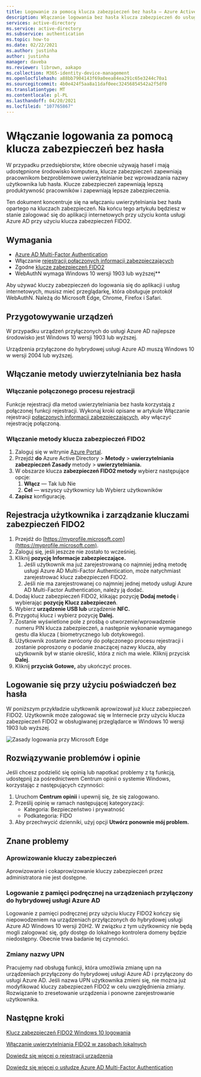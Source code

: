 ```yaml
---
title: Logowanie za pomocą klucza zabezpieczeń bez hasła — Azure Active Directory
description: Włączanie logowania bez hasła klucza zabezpieczeń do usługi Azure AD przy użyciu kluczy zabezpieczeń FIDO2
services: active-directory
ms.service: active-directory
ms.subservice: authentication
ms.topic: how-to
ms.date: 02/22/2021
ms.author: justinha
author: justinha
manager: daveba
ms.reviewer: librown, aakapo
ms.collection: M365-identity-device-management
ms.openlocfilehash: a88bb7904143f69a0eea84ea291c65e3244c70a1
ms.sourcegitcommit: 4b0e424f5aa8a11daf0eec32456854542a2f5df0
ms.translationtype: MT
ms.contentlocale: pl-PL
ms.lasthandoff: 04/20/2021
ms.locfileid: "107765867"
---
```

# <a name="enable-passwordless-security-key-sign-in"></a>Włączanie logowania za pomocą klucza zabezpieczeń bez hasła 

W przypadku przedsiębiorstw, które obecnie używają haseł i mają udostępnione środowisko komputera, klucze zabezpieczeń zapewniają pracownikom bezproblemowe uwierzytelnianie bez wprowadzania nazwy użytkownika lub hasła. Klucze zabezpieczeń zapewniają lepszą produktywność pracowników i zapewniają lepsze zabezpieczenia.

Ten dokument koncentruje się na włączaniu uwierzytelniania bez hasła opartego na kluczach zabezpieczeń. Na końcu tego artykułu będziesz w stanie zalogować się do aplikacji internetowych przy użyciu konta usługi Azure AD przy użyciu klucza zabezpieczeń FIDO2.

## <a name="requirements"></a>Wymagania

- [Azure AD Multi-Factor Authentication](howto-mfa-getstarted.md)
- Włączanie [rejestracji połączonych informacji zabezpieczających](concept-registration-mfa-sspr-combined.md)
- Zgodne [klucze zabezpieczeń FIDO2](concept-authentication-passwordless.md#fido2-security-keys)
- WebAuthN wymaga Windows 10 wersji 1903 lub wyższej**

Aby używać kluczy zabezpieczeń do logowania się do aplikacji i usług internetowych, musisz mieć przeglądarkę, która obsługuje protokół WebAuthN. Należą do Microsoft Edge, Chrome, Firefox i Safari.

## <a name="prepare-devices"></a>Przygotowywanie urządzeń

W przypadku urządzeń przyłączonych do usługi Azure AD najlepsze środowisko jest Windows 10 wersji 1903 lub wyższej.

Urządzenia przyłączone do hybrydowej usługi Azure AD muszą Windows 10 w wersji 2004 lub wyższej.

## <a name="enable-passwordless-authentication-method"></a>Włączanie metody uwierzytelniania bez hasła

### <a name="enable-the-combined-registration-experience"></a>Włączanie połączonego procesu rejestracji

Funkcje rejestracji dla metod uwierzytelniania bez hasła korzystają z połączonej funkcji rejestracji. Wykonaj kroki opisane w artykule Włączanie rejestracji [połączonych informacji zabezpieczających](howto-registration-mfa-sspr-combined.md), aby włączyć rejestrację połączoną.

### <a name="enable-fido2-security-key-method"></a>Włączanie metody klucza zabezpieczeń FIDO2

1. Zaloguj się w witrynie [Azure Portal](https://portal.azure.com).
1. Przejdź **do** Azure Active Directory  >  **Metody**  >  **uwierzytelniania zabezpieczeń Zasady** metody  >  **uwierzytelniania.**
1. W obszarze klucza **zabezpieczeń FIDO2 metody** wybierz następujące opcje:
   1. **Włącz** — Tak lub Nie
   1. **Cel** — wszyscy użytkownicy lub Wybierz użytkowników
1. **Zapisz** konfigurację.

## <a name="user-registration-and-management-of-fido2-security-keys"></a>Rejestracja użytkownika i zarządzanie kluczami zabezpieczeń FIDO2

1. Przejdź do [https://myprofile.microsoft.com](https://myprofile.microsoft.com).
1. Zaloguj się, jeśli jeszcze nie zostało to wcześniej.
1. Kliknij **pozycję Informacje zabezpieczające.**
   1. Jeśli użytkownik ma już zarejestrowaną co najmniej jedną metodę usługi Azure AD Multi-Factor Authentication, może natychmiast zarejestrować klucz zabezpieczeń FIDO2.
   1. Jeśli nie ma zarejestrowanej co najmniej jednej metody usługi Azure AD Multi-Factor Authentication, należy ją dodać.
1. Dodaj klucz zabezpieczeń FIDO2, klikając pozycję **Dodaj metodę** i wybierając **pozycję Klucz zabezpieczeń**.
1. Wybierz **urządzenie USB lub** urządzenie **NFC.**
1. Przygotuj klucz i wybierz pozycję **Dalej.**
1. Zostanie wyświetlone pole z prośbą o utworzenie/wprowadzenie numeru PIN klucza zabezpieczeń, a następnie wykonanie wymaganego gestu dla klucza ( biometrycznego lub dotykowego).
1. Użytkownik zostanie zwrócony do połączonego procesu rejestracji i zostanie poproszony o podanie znaczącej nazwy klucza, aby użytkownik był w stanie określić, która z nich ma wiele. Kliknij przycisk **Dalej**.
1. Kliknij **przycisk Gotowe,** aby ukończyć proces.

## <a name="sign-in-with-passwordless-credential"></a>Logowanie się przy użyciu poświadczeń bez hasła

W poniższym przykładzie użytkownik aprowizował już klucz zabezpieczeń FIDO2. Użytkownik może zalogować się w Internecie przy użyciu klucza zabezpieczeń FIDO2 w obsługiwanej przeglądarce w Windows 10 wersji 1903 lub wyższej.

![Zasady logowania przy Microsoft Edge](./media/howto-authentication-passwordless-security-key/fido2-windows-10-1903-edge-sign-in.png)

## <a name="troubleshooting-and-feedback"></a>Rozwiązywanie problemów i opinie

Jeśli chcesz podzielić się opinią lub napotkać problemy z tą funkcją, udostępnij za pośrednictwem Centrum opinii o systemie Windows, korzystając z następujących czynności:

1. Uruchom **Centrum opinii** i upewnij się, że się zalogowano.
1. Prześlij opinię w ramach następującej kategoryzacji:
   - Kategoria: Bezpieczeństwo i prywatność
   - Podkategoria: FIDO
1. Aby przechwycić dzienniki, użyj opcji **Utwórz ponownie mój problem.**

## <a name="known-issues"></a>Znane problemy

### <a name="security-key-provisioning"></a>Aprowizowanie kluczy zabezpieczeń

Aprowizowanie i cokaprowizowanie kluczy zabezpieczeń przez administratora nie jest dostępne.

### <a name="cached-logon-on-hybrid-azure-ad-joined-devices"></a>Logowanie z pamięci podręcznej na urządzeniach przyłączony do hybrydowej usługi Azure AD

Logowanie z pamięci podręcznej przy użyciu kluczy FIDO2 kończy się niepowodzeniem na urządzeniach przyłączonych do hybrydowej usługi Azure AD Windows 10 wersji 20H2. W związku z tym użytkownicy nie będą mogli zalogować się, gdy dostęp do lokalnego kontrolera domeny będzie niedostępny. Obecnie trwa badanie tej czynności.

### <a name="upn-changes"></a>Zmiany nazwy UPN

Pracujemy nad obsługą funkcji, która umożliwia zmianę upn na urządzeniach przyłączony do hybrydowej usługi Azure AD i przyłączony do usługi Azure AD. Jeśli nazwa UPN użytkownika zmieni się, nie można już modyfikować kluczy zabezpieczeń FIDO2 w celu uwzględnienia zmiany. Rozwiązanie to zresetowanie urządzenia i ponowne zarejestrowanie użytkownika.

## <a name="next-steps"></a>Następne kroki

[Klucz zabezpieczeń FIDO2 Windows 10 logowania](howto-authentication-passwordless-security-key-windows.md)

[Włączanie uwierzytelniania FIDO2 w zasobach lokalnych](howto-authentication-passwordless-security-key-on-premises.md)

[Dowiedz się więcej o rejestracji urządzenia](../devices/overview.md)

[Dowiedz się więcej o usłudze Azure AD Multi-Factor Authentication](../authentication/howto-mfa-getstarted.md)
